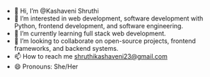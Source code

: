 - 👋 Hi, I’m @Kashaveni Shruthi
- 👀 I’m interested in web development, software development with Python, frontend development, and software engineering.
- 🌱 I’m currently learning full stack web development.
- 💞️ I’m looking to collaborate on open-source projects, frontend frameworks, and backend systems.
- 📫 How to reach me shruthikashaveni23@gmail.com
- 😄 Pronouns: She/Her

<!---
KashaveniSruthi/KashaveniSruthi is a ✨ special ✨ repository because its `README.md` (this file) appears on your GitHub profile.
You can click the Preview link to take a look at your changes.
--->
